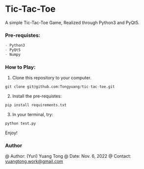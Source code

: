 # Tic-Tac-Toe

A simple Tic-Tac-Toe Game, Realized through Python3 and PyQt5.

### Pre-requistes:
```py
- Python3
- PyQt5
- Numpy
```
### How to Play:

1. Clone this repository to your computer.

```py
git clone git@github.com:Tongyuang/tic-tac-toe.git
```
2. Install the pre-requistes:

```py
pip install requirements.txt
```

3. In your terminal, try:
```py
python test.py
```

Enjoy!

### Author

@ Author: (Yuri) Yuang Tong
@ Date: Nov. 6, 2022
@ Contact: yuangtong.work@gmail.com

